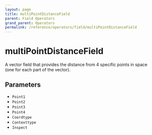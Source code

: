 ```yaml
---
layout: page
title: multiPointDistanceField
parent: Field Operators
grand_parent: Operators
permalink: /reference/operators/field/multiPointDistanceField
---
```


# multiPointDistanceField

A vector field that provides the distance from 4 specific points in space (one for each part of the vector).

## Parameters

* `Point1`
* `Point2`
* `Point3`
* `Point4`
* `Coordtype`
* `Contexttype`
* `Inspect`
